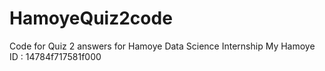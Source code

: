 # HamoyeQuiz2code
Code for Quiz 2 answers for Hamoye Data Science Internship My Hamoye ID : 14784f717581f000
